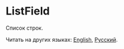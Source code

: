 # ListField

Список строк.

Читать на других языках: [English](README.md), [Русский](README.ru.md).

